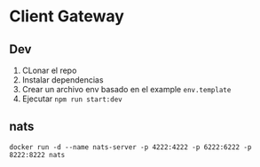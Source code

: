 # Client Gateway

## Dev

1. CLonar el repo
2. Instalar dependencias
3. Crear un archivo env basado en el example `env.template`
4. Ejecutar `npm run start:dev`

## nats

```
docker run -d --name nats-server -p 4222:4222 -p 6222:6222 -p 8222:8222 nats
```
